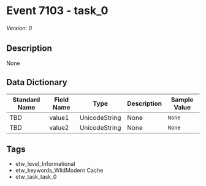 # Event 7103 - task_0
###### Version: 0

## Description
None

## Data Dictionary
|Standard Name|Field Name|Type|Description|Sample Value|
|---|---|---|---|---|
|TBD|value1|UnicodeString|None|`None`|
|TBD|value2|UnicodeString|None|`None`|

## Tags
* etw_level_Informational
* etw_keywords_WlidModern Cache
* etw_task_task_0